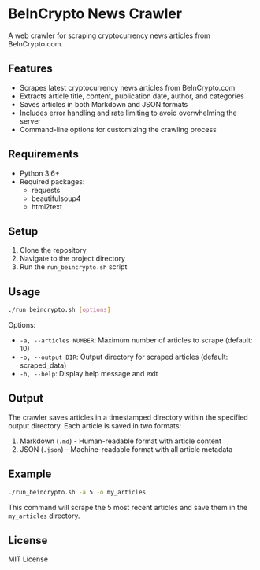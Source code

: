 # BeInCrypto News Crawler

A web crawler for scraping cryptocurrency news articles from BeInCrypto.com.

## Features

- Scrapes latest cryptocurrency news articles from BeInCrypto.com
- Extracts article title, content, publication date, author, and categories
- Saves articles in both Markdown and JSON formats
- Includes error handling and rate limiting to avoid overwhelming the server
- Command-line options for customizing the crawling process

## Requirements

- Python 3.6+
- Required packages:
  - requests
  - beautifulsoup4
  - html2text

## Setup

1. Clone the repository
2. Navigate to the project directory
3. Run the `run_beincrypto.sh` script

## Usage

```bash
./run_beincrypto.sh [options]
```

Options:
- `-a, --articles NUMBER`: Maximum number of articles to scrape (default: 10)
- `-o, --output DIR`: Output directory for scraped articles (default: scraped_data)
- `-h, --help`: Display help message and exit

## Output

The crawler saves articles in a timestamped directory within the specified output directory. Each article is saved in two formats:

1. Markdown (`.md`) - Human-readable format with article content
2. JSON (`.json`) - Machine-readable format with all article metadata

## Example

```bash
./run_beincrypto.sh -a 5 -o my_articles
```

This command will scrape the 5 most recent articles and save them in the `my_articles` directory.

## License

MIT License 